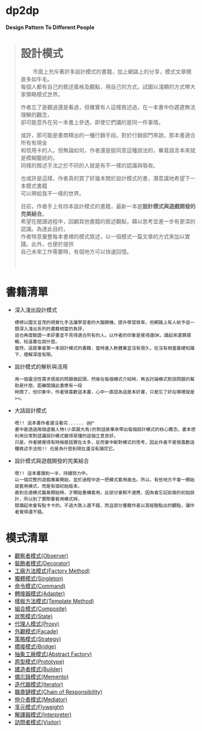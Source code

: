 # dp2dp
**Design Pattern To Different People**

 >
 > # 設計模式
 > &nbsp;&nbsp;&nbsp;&nbsp;&nbsp;&nbsp;&nbsp;
 > 市面上充斥著許多設計模式的書籍，加上網路上的分享，模式文章簡直多如牛毛。<br/>
 > 每個人都有自己的敘述風格及觀點，用自己的方式，試圖以淺顯的方式帶大家領略模式世界。<br/>
 >
 > 作者忘了是聽過還是看過，但確實有人這樣敘述過，在一本書中你遲遲無法理解的觀念，<br/>
 > 卻可能意外在另一本書上參透，即使它們講的是同一件事情。<br/>
 >
 > 或許，那可能是書商釋出的一種行銷手段。對於行銷部門來說，那本書適合所有有現金<br/>
 > 和信用卡的人。但無論如何，作者還是挺同意這種說法的，畢竟語言本來就是模糊籠統的。<br/>
 > 同樣的敘述手法之於不同的人就是有不一樣的認識與吸收。<br/>
 >
 > 也或許是這樣，作者真的買了好幾本關於設計模式的書，潛意識地希望下一本模式書籍<br/>
 > 可以帶給我不一樣的世界。<br/>
 >
 > 目前，作者手上有四本設計模式的書籍，最新一本是**設計模式與遊戲開發的完美結合**。<br/>
 > 希望在閱讀過程中，回顧其他書籍的敘述觀點，藉以思考並進一步有更深的認識。為達此目的，<br/>
 > 作者特意彙整每本書裡的模式敘述，以一個模式一篇文章的方式來加以實踐。此外，也便於提供<br/>
 > 自己未來工作需要時，有個地方可以快速回憶。<br/>
 > ###### &nbsp;
 >

書籍清單
 ====
  - 深入淺出設計模式
    ```
    標榜以圖文並茂的視覺化手法讓學習者的大腦開機，提升學習效率。但網路上有人給予這一類深入淺出系列的書籍相當的負評，
    這也再度驗證一本好書並不見得適合所有的人。以作者的印象是覺得還OK，讀起來還算順暢，知道書在說什麼。
    當然，這是筆者第一本設計模式的書籍，當時進入軟體業並沒有很久，在沒有相當基礎知識下，理解深度有限。
    ```
  - 設計模式的解析與活用
    ```
    用一個靈活性需求很高的問題做起頭，然後在每個模式介紹時，再去討論模式對該問題的幫助是什麼。距離閱讀此書應有一段
    時間了，但印象中，作者很喜歡這本書，心中一直認為這是本好書，只是忘了好在哪裡就是><。
    ```
  - 大話設計模式
    ```
    嗯!! 這本書作者還沒看完...... @@"
    書中是透過兩個虛擬人物(小菜跟大鳥)的對話故事來帶出每個設計模式的核心概念。書本想利用日常對話讓設計模式變得易懂的這個立意良好。
    只是，作者總覺得有時候廢話實在太多，反而會中斷對模式的思考，因此作者不是很喜歡這種敘述手法啦!! 也是為什麼到現在還沒有讀完它。
     ```
  - 設計模式與遊戲開發的完美結合
    ```
    嗯!! 這本書讀到一半，持續努力中。
    以一個完整的遊戲專案開始，並於過程中逐一把模式套用進去。所以，有些地方不會一開始就套用模式，而是有個初始版本，
    直到合適模式篇章開始時，才開始重構套用。此部分會較不適應，因為會忘記前面的初始設計，所以到了實際要套用模式時，
    閱讀起來會有點卡卡的。不過大致上還不錯，而且部分書籍作者以其經驗點出的觀點，讓作者覺得還不錯。
    ```

模式清單
  ====
 - [觀察者模式(Observer)](https://github.com/Internaltide/dp2dp/tree/master/articles/Observer.md)
 - [裝飾者模式(Decorator)](https://github.com/Internaltide/dp2dp/tree/master/articles/Decorator.md)
 - [工廠方法模式(Factory Method)](https://github.com/Internaltide/dp2dp/tree/master/articles/Factory%20Mehtod.md)
 - [獨體模式(Singleton)](https://github.com/Internaltide/dp2dp/tree/master/articles/Singletom.md)
 - [命令模式(Command)](https://github.com/Internaltide/dp2dp/tree/master/articles/Command.md)
 - [轉接器模式(Adapter)](https://github.com/Internaltide/dp2dp/tree/master/articles/Adapter.md)
 - [樣板方法模式(Template Method)](https://github.com/Internaltide/dp2dp/tree/master/articles/Template%20Mehtod.md)
 - [組合模式(Composite)](https://github.com/Internaltide/dp2dp/tree/master/articles/Composite.md)
 - [狀態模式(State)](https://github.com/Internaltide/dp2dp/tree/master/articles/State.md)
 - [代理人模式(Proxy)](https://github.com/Internaltide/dp2dp/tree/master/articles/Proxy.md)
 - [外觀模式(Facade)](https://github.com/Internaltide/dp2dp/tree/master/articles/Facade.md)
 - [策略模式(Strategy)](https://github.com/Internaltide/dp2dp/tree/master/articles/Strategy.md)
 - [橋接模式(Bridge)](https://github.com/Internaltide/dp2dp/tree/master/articles/Bridge.md)
 - [抽象工廠模式(Abstract Factory)](https://github.com/Internaltide/dp2dp/tree/master/articles/Abstract%20Factory.md)
 - [原型模式(Prototype)](https://github.com/Internaltide/dp2dp/tree/master/articles/Prototype.md)
 - [ 建造者模式(Builder)](https://github.com/Internaltide/dp2dp/tree/master/articles/Builder.md)
 - [備忘錄模式(Memento)](https://github.com/Internaltide/dp2dp/tree/master/articles/Memento.md)
 - [迭代器模式(Iterator)](https://github.com/Internaltide/dp2dp/tree/master/articles/Iterator.md)
 - [職責鏈模式(Chain of Responsibility)](https://github.com/Internaltide/dp2dp/tree/master/articles/Chain%20of%20Responsibility.md)
 - [仲介者模式(Mediator)](https://github.com/Internaltide/dp2dp/tree/master/articles/Mediator.md)
 - [享元模式(Flyweight)](https://github.com/Internaltide/dp2dp/tree/master/articles/Flyweight.md)
 - [解譯器模式(Interpreter)](https://github.com/Internaltide/dp2dp/tree/master/articles/Interpreter.md)
 - [訪問者模式(Visitor)](https://github.com/Internaltide/dp2dp/tree/master/articles/Visitor.md)